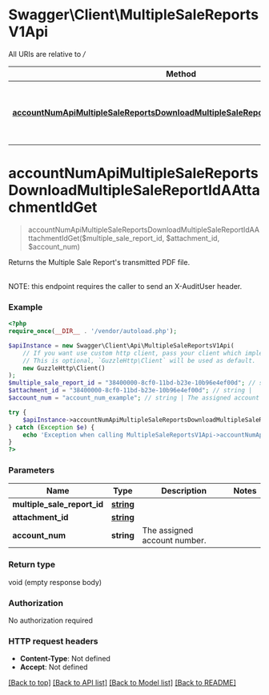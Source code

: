 # Swagger\Client\MultipleSaleReportsV1Api

All URIs are relative to */*

Method | HTTP request | Description
------------- | ------------- | -------------
[**accountNumApiMultipleSaleReportsDownloadMultipleSaleReportIdAAttachmentIdGet**](MultipleSaleReportsV1Api.md#accountnumapimultiplesalereportsdownloadmultiplesalereportidaattachmentidget) | **GET** /{accountNum}/api/MultipleSaleReports/Download/{multipleSaleReportId}/a/{attachmentId} | Returns the Multiple Sale Report&#x27;s transmitted PDF file.

# **accountNumApiMultipleSaleReportsDownloadMultipleSaleReportIdAAttachmentIdGet**
> accountNumApiMultipleSaleReportsDownloadMultipleSaleReportIdAAttachmentIdGet($multiple_sale_report_id, $attachment_id, $account_num)

Returns the Multiple Sale Report's transmitted PDF file.

<br>NOTE: this endpoint requires the caller to send an X-AuditUser header.

### Example
```php
<?php
require_once(__DIR__ . '/vendor/autoload.php');

$apiInstance = new Swagger\Client\Api\MultipleSaleReportsV1Api(
    // If you want use custom http client, pass your client which implements `GuzzleHttp\ClientInterface`.
    // This is optional, `GuzzleHttp\Client` will be used as default.
    new GuzzleHttp\Client()
);
$multiple_sale_report_id = "38400000-8cf0-11bd-b23e-10b96e4ef00d"; // string | 
$attachment_id = "38400000-8cf0-11bd-b23e-10b96e4ef00d"; // string | 
$account_num = "account_num_example"; // string | The assigned account number.

try {
    $apiInstance->accountNumApiMultipleSaleReportsDownloadMultipleSaleReportIdAAttachmentIdGet($multiple_sale_report_id, $attachment_id, $account_num);
} catch (Exception $e) {
    echo 'Exception when calling MultipleSaleReportsV1Api->accountNumApiMultipleSaleReportsDownloadMultipleSaleReportIdAAttachmentIdGet: ', $e->getMessage(), PHP_EOL;
}
?>
```

### Parameters

Name | Type | Description  | Notes
------------- | ------------- | ------------- | -------------
 **multiple_sale_report_id** | [**string**](../Model/.md)|  |
 **attachment_id** | [**string**](../Model/.md)|  |
 **account_num** | **string**| The assigned account number. |

### Return type

void (empty response body)

### Authorization

No authorization required

### HTTP request headers

 - **Content-Type**: Not defined
 - **Accept**: Not defined

[[Back to top]](#) [[Back to API list]](../../README.md#documentation-for-api-endpoints) [[Back to Model list]](../../README.md#documentation-for-models) [[Back to README]](../../README.md)


